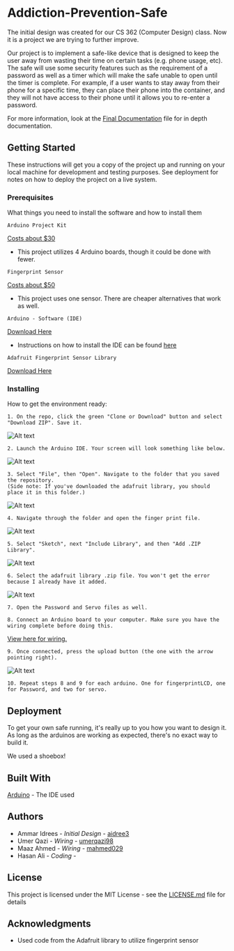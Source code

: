 # Addiction-Prevention-Safe
The initial design was created for our CS 362 (Computer Design) class. Now it is a project we are trying to further improve.

Our project is to implement a safe-like device that is designed to keep the user away from wasting their time on certain tasks (e.g. phone usage, etc). The safe will use some security features such as the requirement of a password as well as a timer which will make the safe unable to open until the timer is complete.  For example, if a user wants to stay away from their phone for a specific time, they can place their phone into the container, and they will not have access to their phone until it allows you to re-enter a password.

For more information, look at the [Final Documentation](https://github.com/aidree3/Addiction-Prevention-Safe/blob/master/Milestones/Final%20Project%20Detailed%20Design%20Report%20.pdf) file for in depth documentation.

## Getting Started
These instructions will get you a copy of the project up and running on your local machine for development and testing purposes. See deployment for notes on how to deploy the project on a live system.

### Prerequisites
What things you need to install the software and how to install them
```
Arduino Project Kit
```
[Costs about $30](https://www.amazon.com/Kuman-Project-Complete-Starter-breadboard/dp/B016D5KUHS/ref=sr_1_5?s=pc&ie=UTF8&qid=1471547757&sr=1-5)
- This project utilizes 4 Arduino boards, though it could be done with fewer.
```
Fingerprint Sensor
```
[Costs about $50](https://www.adafruit.com/product/751?gclid=EAIaIQobChMI9cK2xfX04wIVhZyzCh1-4gKkEAQYASABEgJuXPD_BwE)
- This project uses one sensor. There are cheaper alternatives that work as well.
```
Arduino - Software (IDE)
```
[Download Here](https://www.arduino.cc/en/main/software) 
- Instructions on how to install the IDE can be found [here](https://www.arduino.cc/en/Guide/HomePage)
```
Adafruit Fingerprint Sensor Library
```
[Download Here](https://github.com/adafruit/Adafruit-Fingerprint-Sensor-Library)
### Installing
How to get the environment ready:
```
1. On the repo, click the green "Clone or Download" button and select "Download ZIP". Save it.
```
![Alt text](https://github.com/aidree3/Addiction-Prevention-Safe/blob/master/GH%20Caps/e11f5cb48bae683eca943d7f490c9b7a.gif)
```
2. Launch the Arduino IDE. Your screen will look something like below.
```
![Alt text](https://github.com/aidree3/Addiction-Prevention-Safe/blob/master/GH%20Caps/Step%201.png)
```
3. Select "File", then "Open". Navigate to the folder that you saved the repository. 
(Side note: If you've downloaded the adafruit library, you should place it in this folder.)
```
![Alt text](https://github.com/aidree3/Addiction-Prevention-Safe/blob/master/GH%20Caps/Step3.PNG)
```
4. Navigate through the folder and open the finger print file.
```
![Alt text](https://github.com/aidree3/Addiction-Prevention-Safe/blob/master/GH%20Caps/Step4.gif)
```
5. Select "Sketch", next "Include Library", and then "Add .ZIP Library".
```
![Alt text](https://github.com/aidree3/Addiction-Prevention-Safe/blob/master/GH%20Caps/Step5.gif)
```
6. Select the adafruit library .zip file. You won't get the error because I already have it added.
```
![Alt text](https://github.com/aidree3/Addiction-Prevention-Safe/blob/master/GH%20Caps/Step6.gif)
```
7. Open the Password and Servo files as well.
```
```
8. Connect an Arduino board to your computer. Make sure you have the wiring complete before doing this.
```
[View here for wiring.](https://github.com/aidree3/Addiction-Prevention-Safe/blob/master/Milestones/Final%20Project%20Detailed%20Design%20Report%20.pdf)
```
9. Once connected, press the upload button (the one with the arrow pointing right).
```
![Alt text](https://github.com/aidree3/Addiction-Prevention-Safe/blob/master/GH%20Caps/Step9.png)
```
10. Repeat steps 8 and 9 for each arduino. One for fingerprintLCD, one for Password, and two for servo.
```
## Deployment
To get your own safe running, it's really up to you how you want to design it. As long as the arduinos are working as expected, there's no exact way to build it.

We used a shoebox!

## Built With
[Arduino](https://www.arduino.cc/en/main/software) - The IDE used

## Authors
- Ammar Idrees - *Initial Design* - [aidree3](https://github.com/aidree3)
- Umer Qazi - *Wiring* - [umerqazi98](https://github.com/umerqazi98)
- Maaz Ahmed - *Wiring* - [mahmed029](https://github.com/mahmed029)
- Hasan Ali - *Coding* - 

## License
This project is licensed under the MIT License - see the [LICENSE.md](https://github.com/aidree3/Addiction-Prevention-Safe/blob/master/LICENSE.md) file for details

## Acknowledgments
- Used code from the Adafruit library to utilize fingerprint sensor
